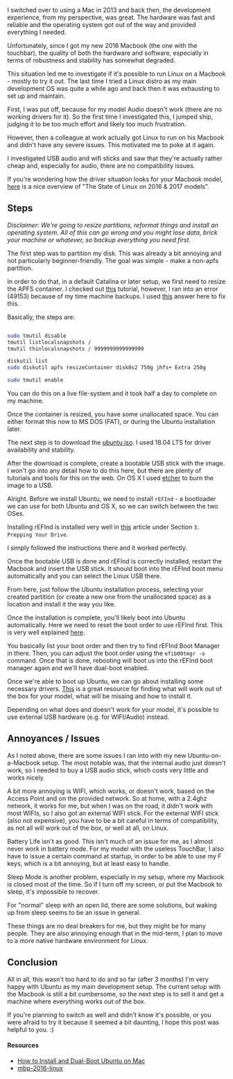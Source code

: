 I switched over to using a Mac in 2013 and back then, the development experience, from my perspective, was great. The hardware was fast and reliable and the operating system got out of the way and provided everything I needed.

Unfortunately, since I got my new 2016 Macbook (the one with the touchbar), the quality of both the hardware and software, especially in terms of robustness and stability has somewhat degraded.

This situation led me to investigate if it's possible to run Linux on a Macbook - mostly to try it out. The last time I tried a Linux distro as my main development OS was quite a while ago and back then it was exhausting to set up and maintain.

First, I was put off, because for my model Audio doesn't work (there are no working drivers for it). So the first time I investigated this, I jumped ship, judging it to be too much effort and likely too much frustration.

However, then a colleague at work actually got Linux to run on his Macbook and didn't have any severe issues. This motivated me to poke at it again.

I investigated USB audio and wifi sticks and saw that they're actually rather cheap and, especially for audio, there are no compatibility issues.

If you're wondering how the driver situation looks for your Macbook model, [here](https://github.com/Dunedan/mbp-2016-linux) is a nice overview of "The State of Linux on 2016 & 2017 models".

## Steps

*Disclaimer: We're going to resize partitions, reformat things and install an operating system. All of this can go wrong and you might lose data, brick your machine or whatever, so backup everything you need first.*

The first step was to partition my disk. This was already a bit annoying and not particularly beginner-friendly. The goal was simple - make a non-apfs partition.

In order to do that, in a default Catalina or later setup, we first need to resize the APFS container. I checked out [this](https://www.macobserver.com/tips/deep-dive/resize-your-apfs-container/) tutorial, however, I ran into an error (49153) because of my time machine backups.
I used [this](https://stackoverflow.com/questions/46424915/apfs-container-resize-error-code-is-49153) answer here to fix this.

Basically, the steps are:

```bash

sudo tmutil disable
tmutil listlocalsnapshots /
tmutil thinlocalsnapshots / 9999999999999999

diskutil list
sudo diskutil apfs resizeContainer disk0s2 750g jhfs+ Extra 250g

sudo tmutil enable
```

You can do this on a live file-system and it took half a day to complete on my machine.

Once the container is resized, you have some unallocated space. You can either format this now to MS DOS (FAT), or during the Ubuntu installation later.

The next step is to download the [ubuntu iso](https://ubuntu.com/download/desktop). I used 18.04 LTS for driver availability and stability.

After the download is complete, create a bootable USB stick with the image. I won't go into any detail how to do this here, but there are plenty of tutorials and tools for this on the web. On OS X I used [etcher](https://www.balena.io/etcher/) to burn the image to a USB.

Alright. Before we install Ubuntu, we need to install `rEFInd` - a bootloader we can use for both Ubuntu and OS X, so we can switch between the two OSes.

Installing rEFInd is installed very well in [this](https://www.maketecheasier.com/install-dual-boot-ubuntu-mac/) article under Section `3. Prepping Your Drive`.

I simply followed the instructions there and it worked perfectly.

Once the bootable USB is done and rEFInd is correctly installed, restart the Macbook and insert the USB stick. It should boot into the rEFInd boot menu automatically and you can select the Linux USB there. 

From here, just follow the Ubuntu installation process, selecting your created partition (or create a new one from the unallocated space) as a location and install it the way you like.

Once the installation is complete, you'll likely boot into Ubuntu automatically. Here we need to reset the boot order to use rEFInd first. This is very well explained [here](https://www.rodsbooks.com/refind/bootcoup.html#efibootmgr).

You basically list your boot order and then try to find rEFInd Boot Manager in there. Then, you can adjust the boot order using the `efib00tmgr -o` command. Once that is done, rebooting will boot us into the rEFInd boot manager again and we'll have dual-boot enabled.

Once we're able to boot up Ubuntu, we can go about installing some necessary drivers. [This](https://github.com/Dunedan/mbp-2016-linux) is a great resource for finding what will work out of the box for your model, what will be missing and how to install it.

Depending on what does and doesn't work for your model, it's possible to use external USB hardware (e.g. for WIFI/Audio) instead.

## Annoyances / Issues

As I noted above, there are some issues I ran into with my new Ubuntu-on-a-Macbook setup. The most notable was, that the internal audio just doesn't work, so I needed to buy a USB audio stick, which costs very little and works nicely.

A bit more annoying is WIFI, which works, or doesn't work, based on the Access Point and on the provided network. So at home, with a 2.4ghz network, it works for me, but when I was on the road, it didn't work with most WIFIs, so I also got an external WIFI stick.
For the external WIFI stick (also not expensive), you have to be a bit careful in terms of compatibility, as not all will work out of the box, or well at all, on Linux.

Battery Life isn't as good. This isn't much of an issue for me, as I almost never work in battery mode. For my model with the useless TouchBar, I also have to issue a certain command at startup, in order to be able to use my F keys, which is a bit annoying, but at least easy to handle.

Sleep Mode is another problem, especially in my setup, where my Macbook is closed most of the time. So if I turn off my screen, or put the Macbook to sleep, it's impossible to recover.

For "normal" sleep with an open lid, there are some solutions, but waking up from sleep seems to be an issue in general.

These things are no deal breakers for me, but they might be for many people. They are also annoying enough that in the mid-term, I plan to move to a more native hardware environment for Linux.

## Conclusion

All in all, this wasn't too hard to do and so far (after 3 months) I'm very happy with Ubuntu as my main development setup. The current setup with the Macbook is still a bit cumbersome, so the next step is to sell it and get a machine where everything works out of the box.

If you're planning to switch as well and didn't know it's possible, or you were afraid to try it because it seemed a bit daunting, I hope this post was helpful to you. :)

#### Resources

* [How to Install and Dual-Boot Ubuntu on Mac](https://www.maketecheasier.com/install-dual-boot-ubuntu-mac/)
* [mbp-2016-linux](https://github.com/Dunedan/mbp-2016-linux)

